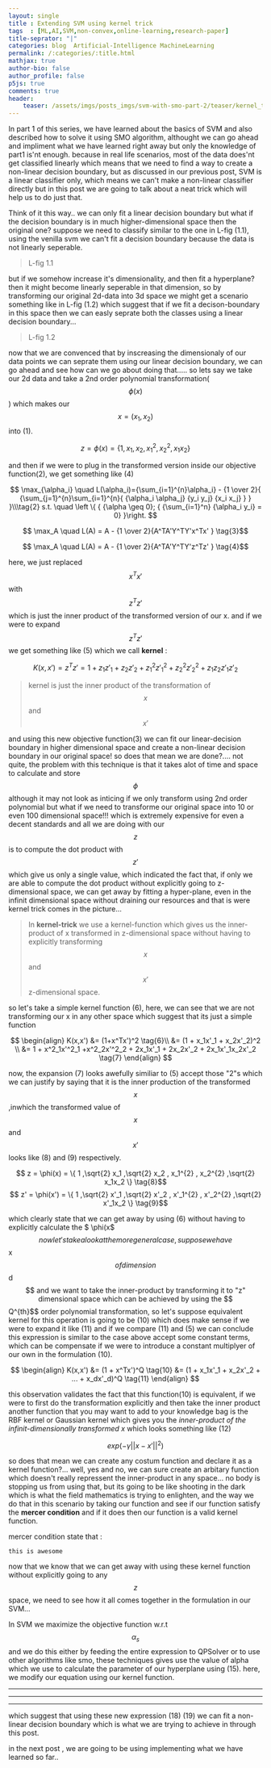 ```yaml
---
layout: single
title : Extending SVM using kernel trick
tags  : [ML,AI,SVM,non-convex,online-learning,research-paper]
title-seprator: "|"
categories: blog  Artificial-Intelligence MachineLearning
permalink: /:categories/:title.html
mathjax: true
author-bio: false
author_profile: false
p5js: true   
comments: true
header: 
    teaser: /assets/imgs/posts_imgs/svm-with-smo-part-2/teaser/kernel_trick_svm.jpg
---
```


In part 1 of this series, we have learned about the basics of SVM and also described how to solve it using SMO algorithm, althought we can go ahead and impliment what we have learned right away but only the knowledge of part1 is'nt enough. because in real life scenarios, most of the data does'nt get classified linearly which means that we need to find a way to create a non-linear decision boundary, but as discussed in our previous post, SVM is a linear classifier only, which means we can't make a non-linear classifier directly but in this post we are going to talk about a neat trick which will help us to do just that.

Think of it this way.. we can only fit a linear decision boundary but what if the decision boundary is in much higher-dimensional space then the original one? suppose we need to classify similar to the one in L-fig (1.1), using the venilla svm we can't fit a decision boundary because the data is not linearly seperable.

>L-fig 1.1

but if we somehow increase it's dimensionality, and then fit a hyperplane? then it might become linearly seperable in that dimension, so by transforming our original 2d-data into 3d space we might get a scenario something like in L-fig (1.2) which suggest that if we fit a decison-boundary in this space then we can easly seprate both the classes using a linear decision boundary...

>L-fig 1.2

now that we are convenced that by inscreasing the dimensionaly of our data points we can seprate them using our linear decision boundary, we can go ahead and see how can we go about doing that.....
so lets say we take our 2d data and take a 2nd order polynomial transformation($$ \phi(x) $$) which makes our $$ x = (x_1,x_2) $$ into (1).

$$ z = \phi(x) = \{ 1 , x_1 , x_2 , x_1^{2} , x_2^{2} , x_1x_2 \} \tag{1}$$

and then if we were to plug in the transformed version inside our objective function(2), we get something like (4)

$$
\max_{\alpha_i} \quad L(\alpha_i)={\sum_{i=1}^{n}\alpha_i} - {1 \over 2}{ {\sum_{j=1}^{n}\sum_{i=1}^{n}{ {\alpha_i \alpha_j} {y_i y_j} {x_i x_j} } } }\\\tag{2}
s.t. \quad \left \{ { {\alpha \geq 0};
{ {\sum_{i=1}^n} {\alpha_i y_i} = 0}  }\right.
$$

$$ \max_A \quad L(A) = A - {1 \over 2}{A^TA'Y^TY'x^Tx' } \tag{3}$$

$$ \max_A \quad L(A) = A - {1 \over 2}{A^TA'Y^TY'z^Tz' } \tag{4}$$

here, we just replaced $$x^Tx'$$ with $$z^Tz'$$ which is just the inner product of the transformed version of our x.
and if we were to expand $$z^Tz'$$ we get something like (5) which we call **kernel** :

$$K(x,x') = z^Tz' = { 1 + { z_1 {z'}_1 } + { z_2 {z'}_2 } + { z_1^{2} {z'}_1^{2} } + { z_2^{2} {z'}_2^{2} } + { z_1z_2 {z'}_1{z'}_2 } }\tag{5}$$

>kernel is just the inner product of the transformation of $$ x $$ and $$ x' $$

and using this new objective function(3) we can fit our linear-decision boundary in higher dimensional space and create a non-linear decision boundary in our original space!
so does that mean we are done?.... not quite, the problem with this technique is that it takes alot of time and space to calculate and store $$ \phi $$ although it may not look as inticing if we only transform using 2nd order polynomial but what if we need to transforme our original space into 10 or even 100 dimensional space!!! which is extremely expensive for even a decent standards and all we are doing with our $$ z $$ is to compute the dot product with $$ z' $$ which give us only a single value, which indicated the fact that, if only we are able to compute the dot product without explicitly going to  z-dimensional space, we can get away by fitting a hyper-plane, even in the infinit dimensional space without draining our resources and that is were kernel trick comes in the picture...

 >In **kernel-trick** we use a kernel-function which gives us the inner-product of x transformed in z-dimensional space without having to explicitly transforming $$ x $$ and $$ x' $$ z-dimensional space.
 
so let's take a simple kernel function (6), here, we can see that we are not transforming our x in any other space which suggest that its just a simple function

$$
\begin{align}
 K(x,x') &= (1+x^Tx')^2 \tag{6}\\
 &= (1 + x_1x'_1 + x_2x'_2)^2 \\
 &= 1 + x^2_1x'^2_1 +x^2_2x'^2_2 + 2x_1x'_1 + 2x_2x'_2 + 2x_1x'_1x_2x'_2 \tag{7}
\end{align}
 $$

now, the expansion (7) looks awefully similiar to (5) accept those "2"s which we can justify by saying that it is the inner production of the transformed $$ x $$ ,inwhich the transformed value of $$ x $$ and $$ x'$$ looks like (8) and (9) respectively.

$$ z  = \phi(x) = \{ 1 ,\sqrt{2} x_1 ,\sqrt{2} x_2 , x_1^{2} , x_2^{2} ,\sqrt{2} x_1x_2 \}      \tag{8}$$
$$ z' = \phi(x') = \{ 1 ,\sqrt{2} x'_1 ,\sqrt{2} x'_2 , x'_1^{2} , x'_2^{2} ,\sqrt{2} x'_1x_2 \}  \tag{9}$$

which clearly state that we can get away by using (6) without having to explicitly calculate the $ \phi(x$ $$
now let's take a look at the more general case, suppose we have $$ x $$ of dimension $$ d $$ and we want to take the inner-product by transforming it to "z" dimensional space which can be achieved by using the $$ Q^{th}$$ order polynomial transformation, so let's suppose equivalent kernel for this operation is going to be (10) which does make sense if we were to expand it like (11) and if we compare (11) and (5) we can conclude this expression is similar to the case above accept some constant terms, which can be compensate if we were to introduce a constant multiplyer of our own in the formulation (10).

$$
\begin{align}
K(x,x') &= (1 + x^Tx')^Q \tag{10}
&= (1 + x_1x'_1 + x_2x'_2 + ... + x_dx'_d)^Q \tag{11}
\end{align}
$$

this observation validates the fact that this function(10) is equivalent, if we were to first do the transformation explicitly and then take the inner product another function that you may want to add to your knowledge bag is the RBF kernel or Gaussian kernel which gives you the  _inner-product of the infinit-dimensionally transformed x_ which looks something like (12)

$$ exp(-\gamma { || x - x'|| }^2  ) \tag{12}$$

so does that mean we can create any costum function and declare it as a kernel function?... well, yes and no, we can sure create an arbitary function which doesn't really repressent the inner-product in any space... no body is stopping us from using that, but its going to be like shooting in the dark which is what the field mathematics is trying to enlighten, and the way we do that in this scenario by taking our function and see if our function satisfy the **mercer condition** and if it does then our function is a valid kernel function.

mercer condition state that :

~~~~~~~~~~~~~~~~~~~~~~~~~~~~~~~~~~~~~~~~~~
this is awesome
~~~~~~~~~~~~~~~~~~~~~~~~~~~~~~~~~~~~~~~~~~

now that we know that we can get away with using these kernel function without explicitly going to any $$ z $$ space, we need to see how it all comes together in the formulation in our SVM...

In SVM we maximize the objective function w.r.t $$ \alpha_s $$ and we do this either by feeding the entire expression to QPSolver or to use other algorithms like smo, these techniques gives use the value of alpha which we use to calculate the parameter of our hyperplane using (15). here, we modify our equation using our kernel function.

---
---
---

which suggest that using these new expression (18) (19) we can fit a non-linear decision boundary which is what we are trying to achieve in through this post.

in the next post , we are going to be using implementing what we have learned so far..

